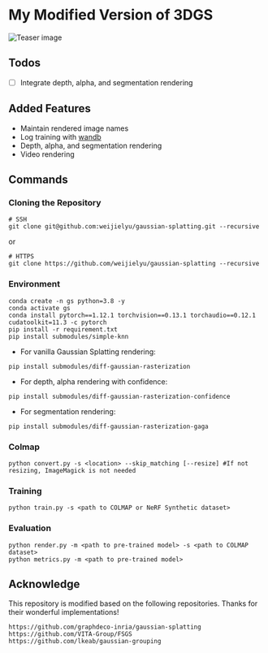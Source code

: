 # My Modified Version of 3DGS
![Teaser image](assets/teaser.png)

## Todos

- [ ] Integrate depth, alpha, and segmentation rendering

## Added Features
- Maintain rendered image names
- Log training with [wandb](https://wandb.ai/site)
- Depth, alpha, and segmentation rendering
- Video rendering

## Commands

### Cloning the Repository
```
# SSH
git clone git@github.com:weijielyu/gaussian-splatting.git --recursive
```
or
```
# HTTPS
git clone https://github.com/weijielyu/gaussian-splatting --recursive
```

### Environment
```
conda create -n gs python=3.8 -y
conda activate gs
conda install pytorch==1.12.1 torchvision==0.13.1 torchaudio==0.12.1 cudatoolkit=11.3 -c pytorch
pip install -r requirement.txt
pip install submodules/simple-knn
```
- For vanilla Gaussian Splatting rendering:
```
pip install submodules/diff-gaussian-rasterization
```
- For depth, alpha rendering with confidence:
```
pip install submodules/diff-gaussian-rasterization-confidence
```
- For segmentation rendering:
```
pip install submodules/diff-gaussian-rasterization-gaga
```

### Colmap
```
python convert.py -s <location> --skip_matching [--resize] #If not resizing, ImageMagick is not needed
```

### Training
```
python train.py -s <path to COLMAP or NeRF Synthetic dataset>
```
### Evaluation
```
python render.py -m <path to pre-trained model> -s <path to COLMAP dataset>
python metrics.py -m <path to pre-trained model>
```


## Acknowledge
This repository is modified based on the following repositories. Thanks for their wonderful implementations!
```
https://github.com/graphdeco-inria/gaussian-splatting
https://github.com/VITA-Group/FSGS
https://github.com/lkeab/gaussian-grouping
```
